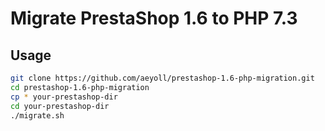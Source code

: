 # Migrate PrestaShop 1.6 to PHP 7.3

Usage
---

```sh
git clone https://github.com/aeyoll/prestashop-1.6-php-migration.git
cd prestashop-1.6-php-migration
cp * your-prestashop-dir
cd your-prestashop-dir
./migrate.sh